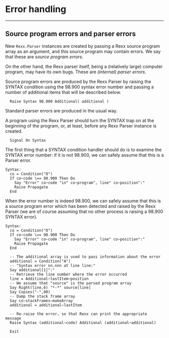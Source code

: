 Error handling
==============

-----------------------------------------

Source program errors and parser errors
---------------------------------------

New `Rexx.Parser` instances are created
by passing a Rexx source program array as an argument,
and this source program may contain errors.
We say that these are _source program errors_.

On the other hand, the Rexx parser itself,
being a (relatively large) computer program, may have its own bugs.
These are _(internal) parser errors_.

Source program errors are produced by the Rexx Parser by raising
the SYNTAX condition using the 98.900 syntax error number and
passing a number of additional items that will be described below.

```rexx
  Raise Syntax 98.900 Additional( additional )
```

Standard parser errors are produced in the usual way.

A program using the Rexx Parser should turn the SYNTAX trap on
at the beginning of the program, or, at least,
before any Rexx Parser instance is created.

```rexx
  Signal On Syntax
```

The first thing that a SYNTAX condition handler should do
is to examine the SYNTAX error number: if it is not 98.900,
we can safely assume that this is a Parser error.

```rexx
Syntax:
  co = Condition("O")
  If co~code \== 98.900 Then Do
    Say "Error" co~code "in" co~program", line" co~position":"
    Raise Propagate
  End
```

When the error number is indeed 98.900,
we can safely assume that this is a source program error
which has been detected and raised by the Rexx Parser
(we are of course assuming that no other process
is raising a 98.900 SYNTAX error).

```rexx
Syntax:
  co = Condition("O")
  If co~code \== 98.900 Then Do
    Say "Error" co~code "in" co~program", line" co~position":"
    Raise Propagate
  End

  -- The additional array is used to pass information about the error
  additional = Condition("A")
  -- "Syntax error nn.nnn at line line:"
  Say additional[1]":"
  -- Retrieve the line number where the error occurred
  line = Additional~lastItem~position
  -- We assume that "source" is the parsed program array
  Say Right(line,6) "*-*" source[line]
  Say Copies("-",80)
  -- Dump the stack frame array
  Say co~stackFrames~makeArray
  additional = additional~lastItem

  -- Re-raise the error, so that Rexx can print the appropriate message
  Raise Syntax (additional~code) Additional (additional~additional)

  Exit
```
